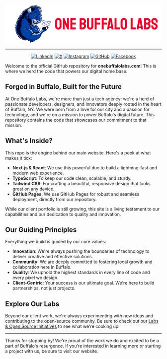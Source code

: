 <div align="center">
  <img src="/public/images/banners/logo-banner.png" alt="OneBuffaloLabs.com Logo">

  <hr />

  <a href="https://www.linkedin.com/company/one-buffalo-labs" target="_blank"><img src="https://img.shields.io/badge/LinkedIn-0077B5?style=for-the-badge&logo=linkedin&logoColor=white" alt="LinkedIn"></a>
  <a href="https://x.com/OneBuffaloLabs" target="_blank"><img src="https://img.shields.io/badge/X-000000?style=for-the-badge&logo=x&logoColor=white" alt="X"></a>
  <a href="https://www.instagram.com/onebuffalolabs/" target="_blank"><img src="https://img.shields.io/badge/Instagram-E4405F?style=for-the-badge&logo=instagram&logoColor=white" alt="Instagram"></a>
  <a href="https://github.com/OneBuffaloLabs" target="_blank"><img src="https://img.shields.io/badge/GitHub-181717?style=for-the-badge&logo=github&logoColor=white" alt="GitHub"></a>
  <a href="https://www.facebook.com/profile.php?id=61578291081644" target="_blank"><img src="https://img.shields.io/badge/Facebook-1877F2?style=for-the-badge&logo=facebook&logoColor=white" alt="Facebook"></a>
</div>

Welcome to the official GitHub repository for **onebuffalolabs.com**\! This is where we herd the code that powers our digital home base.

## Forged in Buffalo, Built for the Future

At One Buffalo Labs, we're more than just a tech agency; we're a herd of passionate developers, designers, and innovators deeply rooted in the heart of Buffalo, NY. We were born from a love for our city and a passion for technology, and we're on a mission to power Buffalo's digital future. This repository contains the code that showcases our commitment to that mission.

## What's Inside?

This repo is the engine behind our main website. Here's a peek at what makes it tick:

  * **Next.js & React**: We use this powerful duo to build a lightning-fast and modern web experience.
  * **TypeScript**: To keep our code clean, scalable, and sturdy.
  * **Tailwind CSS**: For crafting a beautiful, responsive design that looks great on any device.
  * **GitHub Pages**: We use GitHub Pages for robust and seamless deployment, directly from our repository.

While our client portfolio is still growing, this site is a living testament to our capabilities and our dedication to quality and innovation.

## Our Guiding Principles

Everything we build is guided by our core values:

  * **Innovation**: We're always pushing the boundaries of technology to deliver creative and effective solutions.
  * **Community**: We are deeply committed to fostering local growth and collaboration here in Buffalo.
  * **Quality**: We uphold the highest standards in every line of code and every pixel we design.
  * **Client-Centric**: Your success is our ultimate goal. We're here to build partnerships, not just projects.

## Explore Our Labs

Beyond our client work, we're always experimenting with new ideas and contributing to the open-source community. Be sure to check out our [Labs & Open Source Initiatives](https://www.onebuffalolabs.com/labs) to see what we're cooking up\!

-----

Thanks for stopping by\! We're proud of the work we do and excited to be a part of Buffalo's resurgence. If you're interested in learning more or starting a project with us, be sure to visit our website.
